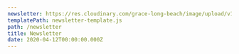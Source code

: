 ```yaml
---
newsletter: https://res.cloudinary.com/grace-long-beach/image/upload/v1661852384/newsletters/Aug_NL_2022_frmqmm.pdf
templatePath: newsletter-template.js
path: /newsletter
title: Newsletter
date: 2020-04-12T00:00:00.000Z
---
```


